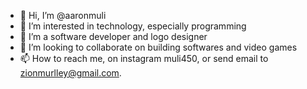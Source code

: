 - 👋 Hi, I’m @aaronmuli
- 👀 I’m interested in technology, especially programming
- 🌱 I’m a software developer and logo designer
- 💞️ I’m looking to collaborate on building softwares and video games
- 📫 How to reach me, on instagram muli450, or send email to zionmurlley@gmail.com.

<!---
aaronmuli/aaronmuli is a ✨ special ✨ repository because its `README.md` (this file) appears on your GitHub profile.
You can click the Preview link to take a look at your changes.
--->
